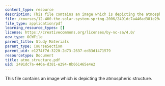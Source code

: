 ```yaml
---
content_type: resource
description: This file contains an image which is depicting the atmospheric structure.
file: /courses/12-400-the-solar-system-spring-2006/2491dc7a446ad381e2948b661465e4e2_atmo_structure.pdf
file_type: application/pdf
learning_resource_types: []
license: https://creativecommons.org/licenses/by-nc-sa/4.0/
ocw_type: OCWFile
parent_title: Study Materials
parent_type: CourseSection
parent_uid: e1274f7d-3220-2d73-2637-ed83d1471579
resourcetype: Document
title: atmo_structure.pdf
uid: 2491dc7a-446a-d381-e294-8b661465e4e2
---
```

This file contains an image which is depicting the atmospheric structure.